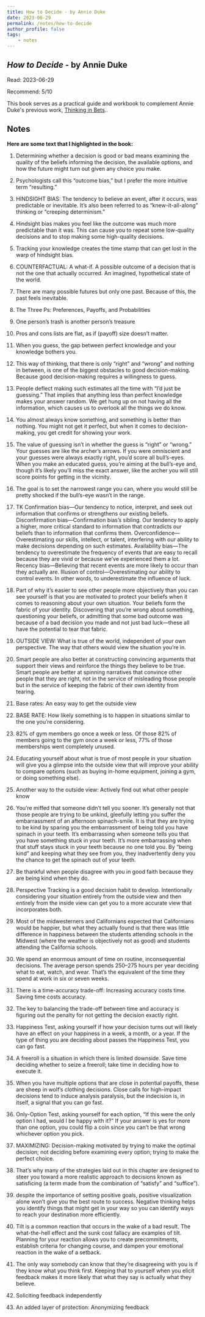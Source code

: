 ```yaml
---
title: How to Decide - by Annie Duke
date: 2023-06-29
permalink: /notes/how-to-decide
author_profile: false
tags:
    - notes
---
```


## *How to Decide* - by Annie Duke

Read: 2023-06-29

Recommend: 5/10


This book serves as a practical guide and workbook to complement Annie Duke's previous work, [Thinking in Bets](/notes/thinking-in-bets)..

## Notes

**Here are some text that I highlighted in the book:** 

1. Determining whether a decision is good or bad means examining the quality of the beliefs informing the decision, the available options, and how the future might turn out given any choice you make.

1. Psychologists call this “outcome bias,” but I prefer the more intuitive term “resulting.”

1. HINDSIGHT BIAS: The tendency to believe an event, after it occurs, was predictable or inevitable. It’s also been referred to as “knew-it-all-along” thinking or “creeping determinism.”

1. Hindsight bias makes you feel like the outcome was much more predictable than it was. This can cause you to repeat some low-quality decisions and to stop making some high-quality decisions.

1. Tracking your knowledge creates the time stamp that can get lost in the warp of hindsight bias.

1. COUNTERFACTUAL: A what-if. A possible outcome of a decision that is not the one that actually occurred. An imagined, hypothetical state of the world.

1. There are many possible futures but only one past. Because of this, the past feels inevitable.

1. The Three Ps: Preferences, Payoffs, and Probabilities

1. One person’s trash is another person’s treasure

1. Pros and cons lists are flat, as if (payoff) size doesn’t matter. 

1. When you guess, the gap between perfect knowledge and your knowledge bothers you.

1. This way of thinking, that there is only “right” and “wrong” and nothing in between, is one of the biggest obstacles to good decision-making. Because good decision-making requires a willingness to guess.

1. People deflect making such estimates all the time with “I’d just be guessing.” That implies that anything less than perfect knowledge makes your answer random. We get hung up on not having all the information, which causes us to overlook all the things we do know.

1. You almost always know something, and something is better than nothing. You might not get it perfect, but when it comes to decision-making, you get credit for showing your work.

1. The value of guessing isn’t in whether the guess is “right” or “wrong.” Your guesses are like the archer’s arrows. If you were omniscient and your guesses were always exactly right, you’d score all bull’s-eyes. When you make an educated guess, you’re aiming at the bull’s-eye and, though it’s likely you’ll miss the exact answer, like the archer you will still score points for getting in the vicinity.

1. The goal is to set the narrowest range you can, where you would still be pretty shocked if the bull’s-eye wasn’t in the range.

1. TK Confirmation bias—Our tendency to notice, interpret, and seek out information that confirms or strengthens our existing beliefs.  Disconfirmation bias—Confirmation bias’s sibling. Our tendency to apply a higher, more critical standard to information that contradicts our beliefs than to information that confirms them.  Overconfidence—Overestimating our skills, intellect, or talent, interfering with our ability to make decisions depending on such estimates.  Availability bias—The tendency to overestimate the frequency of events that are easy to recall because they are vivid or because we’ve experienced them a lot.  Recency bias—Believing that recent events are more likely to occur than they actually are.  Illusion of control—Overestimating our ability to control events. In other words, to underestimate the influence of luck.

1. Part of why it’s easier to see other people more objectively than you can see yourself is that you are motivated to protect your beliefs when it comes to reasoning about your own situation. Your beliefs form the fabric of your identity. Discovering that you’re wrong about something, questioning your beliefs, or admitting that some bad outcome was because of a bad decision you made and not just bad luck—these all have the potential to tear that fabric.

1. OUTSIDE VIEW: What is true of the world, independent of your own perspective. The way that others would view the situation you’re in.

1. Smart people are also better at constructing convincing arguments that support their views and reinforce the things they believe to be true. Smart people are better at spinning narratives that convince other people that they are right, not in the service of misleading those people but in the service of keeping the fabric of their own identity from tearing.

1. Base rates: An easy way to get the outside view

1. BASE RATE: How likely something is to happen in situations similar to the one you’re considering.

1. 82% of gym members go once a week or less. Of those 82% of members going to the gym once a week or less, 77% of those memberships went completely unused.

1. Educating yourself about what is true of most people in your situation will give you a glimpse into the outside view that will improve your ability to compare options (such as buying in-home equipment, joining a gym, or doing something else).

1. Another way to the outside view: Actively find out what other people know

1. You’re miffed that someone didn’t tell you sooner. It’s generally not that those people are trying to be unkind, gleefully letting you suffer the embarrassment of an afternoon spinach-smile. It is that they are trying to be kind by sparing you the embarrassment of being told you have spinach in your teeth. It’s embarrassing when someone tells you that you have something stuck in your teeth. It’s more embarrassing when that stuff stays stuck in your teeth because no one told you. By “being kind” and keeping what they see from you, they inadvertently deny you the chance to get the spinach out of your teeth.

1. Be thankful when people disagree with you in good faith because they are being kind when they do.

1. Perspective Tracking is a good decision habit to develop. Intentionally considering your situation entirely from the outside view and then entirely from the inside view can get you to a more accurate view that incorporates both.

1. Most of the midwesterners and Californians expected that Californians would be happier, but what they actually found is that there was little difference in happiness between the students attending schools in the Midwest (where the weather is objectively not as good) and students attending the California schools.

1. We spend an enormous amount of time on routine, inconsequential decisions. The average person spends 250–275 hours per year deciding what to eat, watch, and wear. That’s the equivalent of the time they spend at work in six or seven weeks.

1. There is a time-accuracy trade-off: Increasing accuracy costs time. Saving time costs accuracy.

1. The key to balancing the trade-off between time and accuracy is figuring out the penalty for not getting the decision exactly right.

1. Happiness Test, asking yourself if how your decision turns out will likely have an effect on your happiness in a week, a month, or a year. If the type of thing you are deciding about passes the Happiness Test, you can go fast.

1. A freeroll is a situation in which there is limited downside. Save time deciding whether to seize a freeroll; take time in deciding how to execute it.

1. When you have multiple options that are close in potential payoffs, these are sheep in wolf’s clothing decisions. Close calls for high-impact decisions tend to induce analysis paralysis, but the indecision is, in itself, a signal that you can go fast.

1. Only-Option Test, asking yourself for each option, “If this were the only option I had, would I be happy with it?” If your answer is yes for more than one option, you could flip a coin since you can’t be that wrong whichever option you pick.

1. MAXIMIZING: Decision-making motivated by trying to make the optimal decision; not deciding before examining every option; trying to make the perfect choice.

1. That’s why many of the strategies laid out in this chapter are designed to steer you toward a more realistic approach to decisions known as satisficing (a term made from the combination of “satisfy” and “suffice”).

1. despite the importance of setting positive goals, positive visualization alone won’t give you the best route to success. Negative thinking helps you identify things that might get in your way so you can identify ways to reach your destination more efficiently.

1. Tilt is a common reaction that occurs in the wake of a bad result. The what-the-hell effect and the sunk cost fallacy are examples of tilt. Planning for your reaction allows you to create precommitments, establish criteria for changing course, and dampen your emotional reaction in the wake of a setback.

1. The only way somebody can know that they’re disagreeing with you is if they know what you think first. Keeping that to yourself when you elicit feedback makes it more likely that what they say is actually what they believe.

1. Soliciting feedback independently

1. An added layer of protection: Anonymizing feedback

